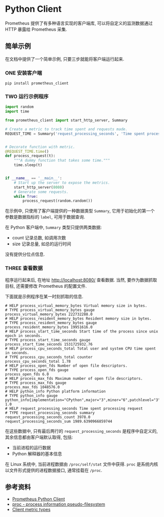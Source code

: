 # Python Client

Prometheus 提供了有多种语言实现的客户端库, 可以将自定义的监测数据通过 HTTP 暴露给 Prometheus 采集.

## 简单示例

在文档中提供了一个简单示例, 只要三步就能将客户端运行起来.

### ONE 安装客户端

```Shell
pip install prometheus_client
```

### TWO 运行示例程序
```Python
import random
import time

from prometheus_client import start_http_server, Summary

# Create a metric to track time spent and requests made.
REQUEST_TIME = Summary('request_processing_seconds', 'Time spent processing request')


# Decorate function with metric.
@REQUEST_TIME.time()
def process_request(t):
    """A dummy function that takes some time."""
    time.sleep(t)


if __name__ == '__main__':
    # Start up the server to expose the metrics.
    start_http_server(8080)
    # Generate some requests.
    while True:
        process_request(random.random())
```

在示例中, 只使用了客户端提供的一种数据类型 `Summary`, 它用于初始化的第一个参数是数据指标的 `label`, 可用于数据查询.

在 Python 客户端中, `Summary` 类型只提供两类数据:
- count 记录总数, 如调用次数
- size 记录总量, 如总的运行时间

没有提供分位点信息.

### THREE 查看数据

程序运行起来后, 在地址 [http://localhost:8080/]( http://localhost:8080/) 查看数据. 当然, 要作为数据抓取目标, 还需要修改 Prometheus 的配置文件.

下面就是示例程序在某一时刻抓取的信息.
```shell
# HELP process_virtual_memory_bytes Virtual memory size in bytes.
# TYPE process_virtual_memory_bytes gauge
process_virtual_memory_bytes 222732288.0
# HELP process_resident_memory_bytes Resident memory size in bytes.
# TYPE process_resident_memory_bytes gauge
process_resident_memory_bytes 19951616.0
# HELP process_start_time_seconds Start time of the process since unix epoch in seconds.
# TYPE process_start_time_seconds gauge
process_start_time_seconds 1531725932.76
# HELP process_cpu_seconds_total Total user and system CPU time spent in seconds.
# TYPE process_cpu_seconds_total counter
process_cpu_seconds_total 1.78
# HELP process_open_fds Number of open file descriptors.
# TYPE process_open_fds gauge
process_open_fds 6.0
# HELP process_max_fds Maximum number of open file descriptors.
# TYPE process_max_fds gauge
process_max_fds 1048576.0
# HELP python_info Python platform information
# TYPE python_info gauge
python_info{implementation="CPython",major="3",minor="6",patchlevel="3",version="3.6.3"} 1.0
# HELP request_processing_seconds Time spent processing request
# TYPE request_processing_seconds summary
request_processing_seconds_count 3978.0
request_processing_seconds_sum 1989.6390966859744
```

在这些数据中, 只有最后两行的 `request_processing_seconds` 是程序中自定义的, 其余信息都由客户端默认取得, 包括:
- 当前进程的运行数据
- Python 解释器的基本信息

在 Linux 系统中, 当前进程数据由 `/proc/self/stat` 文件中获得. `proc` 是系统内核以文件形式提供的进程数据接口, 通常挂载在 `/proc`.





## 参考资料
- [Prometheus Python Client](https://github.com/prometheus/client_python#prometheus-python-client)
- [proc - process information pseudo-filesystem](http://man7.org/linux/man-pages/man5/proc.5.html)
- [Client metric types](https://prometheus.io/docs/concepts/metric_types/)
